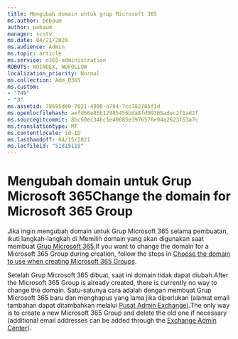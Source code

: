 ```yaml
---
title: Mengubah domain untuk grup Microsoft 365
ms.author: pebaum
author: pebaum
manager: scotv
ms.date: 04/21/2020
ms.audience: Admin
ms.topic: article
ms.service: o365-administration
ROBOTS: NOINDEX, NOFOLLOW
localization_priority: Normal
ms.collection: Adm_O365
ms.custom:
- "749"
- "3"
ms.assetid: 78695de0-7021-4900-a784-7cc782785f1d
ms.openlocfilehash: aefd66e86b12985456bda8fd99365adec2f1ad2f
ms.sourcegitcommit: 8bc60ec34bc1e40685e3976576e04a2623f63a7c
ms.translationtype: MT
ms.contentlocale: id-ID
ms.lasthandoff: 04/15/2021
ms.locfileid: "51819119"
---
```

# <a name="change-the-domain-for-microsoft-365-group"></a><span data-ttu-id="b9124-102">Mengubah domain untuk Grup Microsoft 365</span><span class="sxs-lookup"><span data-stu-id="b9124-102">Change the domain for Microsoft 365 Group</span></span>

<span data-ttu-id="b9124-103">Jika ingin mengubah domain untuk Grup Microsoft 365 selama pembuatan, ikuti langkah-langkah di Memilih domain yang akan digunakan saat membuat [Grup Microsoft 365.](https://docs.microsoft.com/microsoft-365/admin/create-groups/choose-domain-to-create-groups)</span><span class="sxs-lookup"><span data-stu-id="b9124-103">If you want to change the domain for a Microsoft 365 Group during creation, follow the steps in [Choose the domain to use when creating Microsoft 365 Groups](https://docs.microsoft.com/microsoft-365/admin/create-groups/choose-domain-to-create-groups).</span></span>
  
<span data-ttu-id="b9124-104">Setelah Grup Microsoft 365 dibuat, saat ini domain tidak dapat diubah.</span><span class="sxs-lookup"><span data-stu-id="b9124-104">After the Microsoft 365 Group is already created, there is currently no way to change the domain.</span></span> <span data-ttu-id="b9124-105">Satu-satunya cara adalah dengan membuat Grup Microsoft 365 baru dan menghapus yang lama jika diperlukan (alamat email tambahan dapat ditambahkan melalui [Pusat Admin Exchange](https://outlook.office365.com/ecp.aspx)).</span><span class="sxs-lookup"><span data-stu-id="b9124-105">The only way is to create a new Microsoft 365 Group and delete the old one if necessary (additional email addresses can be added through the [Exchange Admin Center](https://outlook.office365.com/ecp.aspx)).</span></span>